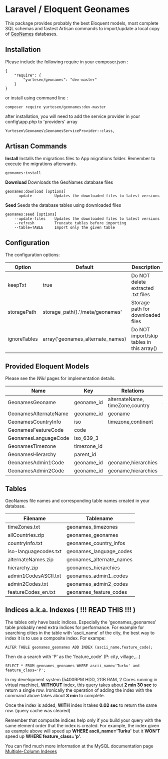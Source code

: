# Laravel / Eloquent Geonames

This package provides probably the best Eloquent models, most complete SQL schemas and fastest Artisan commands to import/update a local copy of [GeoNames](http://www.geonames.org/) databases.

## Installation

Please include the following require in your composer.json :

	{
	    "require": {
	        "yurtesen/geonames": "dev-master"
	    }
	}

or install using command line :

	composer require yurtesen/geonames:dev-master

after installation, you will need to add the service provider in your config\app.php to 'providers' array

	Yurtesen\Geonames\GeonamesServiceProvider::class,

## Artisan Commands

**Install**
Installs the migrations files to App migrations folder. Remember to execute the migrations afterwards.

	geonames:install

**Download**
  Downloads the GeoNames database files
  
	geonames:download [options]
		--update          Updates the downloaded files to latest versions

**Seed**
Seeds the database tables using downloaded files 

	geonames:seed [options]
		--update-files    Updates the downloaded files to latest versions
		--refresh         Truncate tables before importing
		--table=TABLE     Import only the given table    

## Configuration

The configuration options:

| Option     | Default                        | Description                             |
|------------|--------------------------------|-----------------------------------------|
|keepTxt     |true                            |Do NOT delete extracted .txt files       |
|storagePath |storage_path().'/meta/geonames' |Storage path for downloaded files        |
|ignoreTables|array('geonames_alternate_names)|Do NOT import/skip tables in this array()|

## Provided Eloquent Models

Please see the *Wiki* pages for implementation details.

| Name                | Key       |Relations                                  | Scopes                 |
|---------------------|-----------|-------------------------------------------|------------------------|
|GeonamesGeoname      |geoname_id |alternateName, timeZone,country            |admin1,city,countryInfo |
|GeonamesAlternateName|geoname_id |geoname                                    |                        |
|GeonamesCountryInfo  |iso        |timezone,continent                         |                        |
|GeonamesFeatureCode  |code       |                                           |                        |
|GeonamesLanguageCode |iso_639_3  |                                           |                        |
|GeonamesTimezone     |timezone_id|                                           |                        |
|GeonamesHierarchy    |parent_id  |                                           |                        |
|GeonamesAdmin1Code   |geoname_id |geoname,hierarchies                        |                        |
|GeonamesAdmin2Code   |geoname_id |geoname,hierarchies                        |                        |

## Tables
GeoNames file names and corresponding table names created in your database.

|Filename             |Tablename                |
|---------------------|-------------------------|
|timeZones.txt        |geonames_timezones       |
|allCountries.zip     |geonames_geonames        |
|countryInfo.txt      |geonames_country_infos   |
|iso-languagecodes.txt|geonames_language_codes  |
|alternateNames.zip   |geonames_alternate_names |
|hierarchy.zip        |geonames_hierarchies     |
|admin1CodesASCII.txt |geonames_admin1_codes    |
|admin2Codes.txt      |geonames_admin2_codes    |
|featureCodes_en.txt  |geonames_feature_codes   |

## Indices a.k.a. Indexes ( !!! READ THIS !!! )
The tables only have basic indices. Especially the 'geonames_geonames' table probably need extra indices for performance. For example for searching cities in the table with 'ascii_name' of the city, the best way to index it is to use a composite index.  For exampe:

 	ALTER TABLE geonames_geonames ADD INDEX (ascii_name,feature_code);
 	
 Then do a search with 'P' as the 'feature_code' (P: city, village,...)
 
 	SELECT * FROM geonames_geonames WHERE ascii_name='Turku' and feature_class='P';
 	
 In my development system (5400RPM HDD, 2GB RAM, 2 Cores running in virtual machine), **WITHOUT** index, this query takes about **2 min 30 sec** to return a single row. Ironically the operation of adding the index with the command above takes about **3 min** to complete.
 
 Once the index is added, **WITH** index it takes **0.02 sec** to return the same row. (query cache was cleared)
 
 Remember that composite indices help only if you build your query with the same element order that the index is created. For example, the index given as example above will speed up **WHERE ascii_name='Turku'** but it **WON'T** speed up **WHERE feature_class='p'**. 
 
 You can find much more information at the MySQL documentation page [Multiple-Column Indexes](http://dev.mysql.com/doc/refman/5.7/en/multiple-column-indexes.html)
